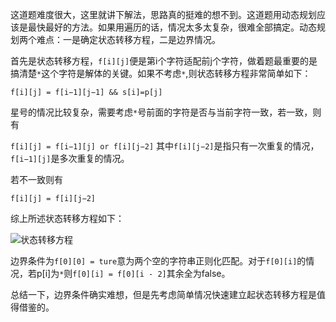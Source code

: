 这道题难度很大，这里就讲下解法，思路真的挺难的想不到。这道题用动态规划应该是最快最好的方法。如果用遍历的话，情况太多太复杂，很难全部搞定。动态规划两个难点：一是确定状态转移方程，二是边界情况。

首先是状态转移方程，`f[i][j]`便是第i个字符适配前j个字符，做着题最重要的是搞清楚` * `这个字符是解体的关键。如果不考虑` * `,则状态转移方程非常简单如下：

`f[i][j] = f[i−1][j−1] && s[i]=p[j]`

星号的情况比较复杂，需要考虑`*`号前面的字符是否与当前字符一致，若一致，则有

`f[i][j] = f[i−1][j] or f[i][j−2]` 其中`f[i][j−2]`是指只有一次重复的情况， `f[i−1][j]`是多次重复的情况。

若不一致则有

`f[i][j] = f[i][j−2]`

综上所述状态转移方程如下：

![状态转移方程](C:\Users\刘文力\Desktop\LeetCode\leetcode-10\1.png)

 边界条件为`f[0][0] = ture`意为两个空的字符串正则化匹配。对于`f[0][i]`的情况，若p[i]为`*`则`f[0][i] = f[0][i - 2]`其余全为false。

总结一下，边界条件确实难想，但是先考虑简单情况快速建立起状态转移方程是值得借鉴的。